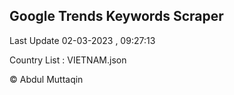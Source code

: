

## Google Trends Keywords Scraper 
 
Last Update 02-03-2023 , 09:27:13

Country List :
VIETNAM.json



© Abdul Muttaqin 
